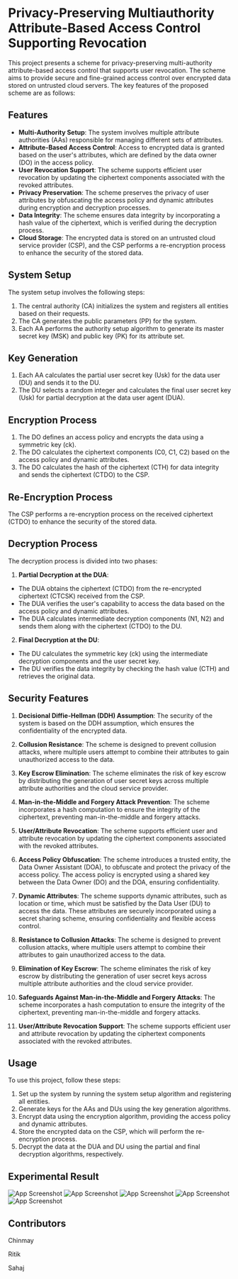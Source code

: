 # Privacy-Preserving Multiauthority Attribute-Based Access Control Supporting Revocation

This project presents a scheme for privacy-preserving multi-authority attribute-based access control that supports user revocation. The scheme aims to provide secure and fine-grained access control over encrypted data stored on untrusted cloud servers. The key features of the proposed scheme are as follows:

## Features

- **Multi-Authority Setup**: The system involves multiple attribute authorities (AAs) responsible for managing different sets of attributes.
- **Attribute-Based Access Control**: Access to encrypted data is granted based on the user's attributes, which are defined by the data owner (DO) in the access policy.
- **User Revocation Support**: The scheme supports efficient user revocation by updating the ciphertext components associated with the revoked attributes.
- **Privacy Preservation**: The scheme preserves the privacy of user attributes by obfuscating the access policy and dynamic attributes during encryption and decryption processes.
- **Data Integrity**: The scheme ensures data integrity by incorporating a hash value of the ciphertext, which is verified during the decryption process.
- **Cloud Storage**: The encrypted data is stored on an untrusted cloud service provider (CSP), and the CSP performs a re-encryption process to enhance the security of the stored data.

## System Setup

The system setup involves the following steps:

1. The central authority (CA) initializes the system and registers all entities based on their requests.
2. The CA generates the public parameters (PP) for the system.
3. Each AA performs the authority setup algorithm to generate its master secret key (MSK) and public key (PK) for its attribute set.

## Key Generation

1. Each AA calculates the partial user secret key (Usk) for the data user (DU) and sends it to the DU.
2. The DU selects a random integer and calculates the final user secret key (Usk) for partial decryption at the data user agent (DUA).

## Encryption Process

1. The DO defines an access policy and encrypts the data using a symmetric key (ck).
2. The DO calculates the ciphertext components (C0, C1, C2) based on the access policy and dynamic attributes.
3. The DO calculates the hash of the ciphertext (CTH) for data integrity and sends the ciphertext (CTDO) to the CSP.

## Re-Encryption Process

The CSP performs a re-encryption process on the received ciphertext (CTDO) to enhance the security of the stored data.

## Decryption Process

The decryption process is divided into two phases:

1. **Partial Decryption at the DUA**:
  - The DUA obtains the ciphertext (CTDO) from the re-encrypted ciphertext (CTCSK) received from the CSP.
  - The DUA verifies the user's capability to access the data based on the access policy and dynamic attributes.
  - The DUA calculates intermediate decryption components (N1, N2) and sends them along with the ciphertext (CTDO) to the DU.

2. **Final Decryption at the DU**:
  - The DU calculates the symmetric key (ck) using the intermediate decryption components and the user secret key.
  - The DU verifies the data integrity by checking the hash value (CTH) and retrieves the original data.

## Security Features

1. **Decisional Diffie-Hellman (DDH) Assumption**: The security of the system is based on the DDH assumption, which ensures the confidentiality of the encrypted data.

2. **Collusion Resistance**: The scheme is designed to prevent collusion attacks, where multiple users attempt to combine their attributes to gain unauthorized access to the data.

3. **Key Escrow Elimination**: The scheme eliminates the risk of key escrow by distributing the generation of user secret keys across multiple attribute authorities and the cloud service provider.

4. **Man-in-the-Middle and Forgery Attack Prevention**: The scheme incorporates a hash computation to ensure the integrity of the ciphertext, preventing man-in-the-middle and forgery attacks.

5. **User/Attribute Revocation**: The scheme supports efficient user and attribute revocation by updating the ciphertext components associated with the revoked attributes.

6. **Access Policy Obfuscation**: The scheme introduces a trusted entity, the Data Owner Assistant (DOA), to obfuscate and protect the privacy of the access policy. The access policy is encrypted using a shared key between the Data Owner (DO) and the DOA, ensuring confidentiality.

7. **Dynamic Attributes**: The scheme supports dynamic attributes, such as location or time, which must be satisfied by the Data User (DU) to access the data. These attributes are securely incorporated using a secret sharing scheme, ensuring confidentiality and flexible access control.

8. **Resistance to Collusion Attacks**: The scheme is designed to prevent collusion attacks, where multiple users attempt to combine their attributes to gain unauthorized access to the data.

9. **Elimination of Key Escrow**: The scheme eliminates the risk of key escrow by distributing the generation of user secret keys across multiple attribute authorities and the cloud service provider.

10. **Safeguards Against Man-in-the-Middle and Forgery Attacks**: The scheme incorporates a hash computation to ensure the integrity of the ciphertext, preventing man-in-the-middle and forgery attacks.

11. **User/Attribute Revocation Support**: The scheme supports efficient user and attribute revocation by updating the ciphertext components associated with the revoked attributes.


## Usage

To use this project, follow these steps:

1. Set up the system by running the system setup algorithm and registering all entities.
2. Generate keys for the AAs and DUs using the key generation algorithms.
3. Encrypt data using the encryption algorithm, providing the access policy and dynamic attributes.
4. Store the encrypted data on the CSP, which will perform the re-encryption process.
5. Decrypt the data at the DUA and DU using the partial and final decryption algorithms, respectively.


## Experimental Result

![App Screenshot](./Decryption_vs_Access_Policy_Attributes.png)
![App Screenshot](./Decryption_vs_Access_Policy_Dynamic_Attributes.png)
![App Screenshot](./Key_Gen_vs_User_Attributes_3.png)
![App Screenshot](./Encryption_vs_Access_Policy_Attributes_3.png)
![App Screenshot](./Encryption_vs_Access_Policy_Dynamic_Attributes.png)

## Contributors

Chinmay

Ritik

Sahaj